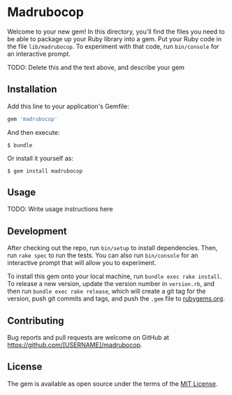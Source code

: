 # Madrubocop

Welcome to your new gem! In this directory, you'll find the files you need to be able to package up your Ruby library into a gem. Put your Ruby code in the file `lib/madrubocop`. To experiment with that code, run `bin/console` for an interactive prompt.

TODO: Delete this and the text above, and describe your gem

## Installation

Add this line to your application's Gemfile:

```ruby
gem 'madrubocop'
```

And then execute:

    $ bundle

Or install it yourself as:

    $ gem install madrubocop

## Usage

TODO: Write usage instructions here

## Development

After checking out the repo, run `bin/setup` to install dependencies. Then, run `rake spec` to run the tests. You can also run `bin/console` for an interactive prompt that will allow you to experiment.

To install this gem onto your local machine, run `bundle exec rake install`. To release a new version, update the version number in `version.rb`, and then run `bundle exec rake release`, which will create a git tag for the version, push git commits and tags, and push the `.gem` file to [rubygems.org](https://rubygems.org).

## Contributing

Bug reports and pull requests are welcome on GitHub at https://github.com/[USERNAME]/madrubocop.


## License

The gem is available as open source under the terms of the [MIT License](http://opensource.org/licenses/MIT).

